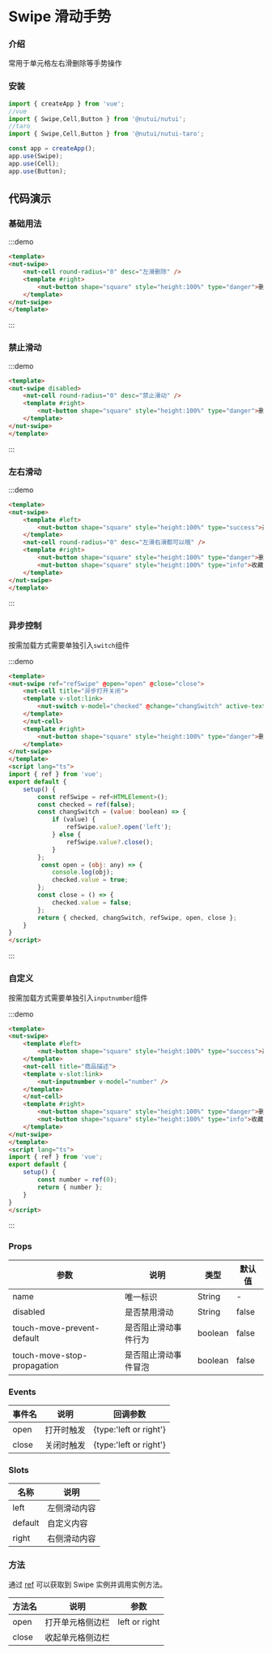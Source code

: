 #  Swipe 滑动手势

### 介绍

常用于单元格左右滑删除等手势操作

### 安装

```javascript
import { createApp } from 'vue';
//vue
import { Swipe,Cell,Button } from '@nutui/nutui';
//taro
import { Swipe,Cell,Button } from '@nutui/nutui-taro';

const app = createApp();
app.use(Swipe);
app.use(Cell);
app.use(Button);
```

## 代码演示

### 基础用法

:::demo
```html
<template>
<nut-swipe>
    <nut-cell round-radius="0" desc="左滑删除" />
    <template #right>
        <nut-button shape="square" style="height:100%" type="danger">删除</nut-button>
    </template>
</nut-swipe>
</template>
```
:::


### 禁止滑动


:::demo
```html
<template>
<nut-swipe disabled>
    <nut-cell round-radius="0" desc="禁止滑动" />
    <template #right>
        <nut-button shape="square" style="height:100%" type="danger">删除</nut-button>
    </template>
</nut-swipe>
</template>
```
:::

### 左右滑动


:::demo
```html
<template>
<nut-swipe>
    <template #left>
        <nut-button shape="square" style="height:100%" type="success">选择</nut-button>
    </template>
    <nut-cell round-radius="0" desc="左滑右滑都可以哦" />
    <template #right>
        <nut-button shape="square" style="height:100%" type="danger">删除</nut-button>
        <nut-button shape="square" style="height:100%" type="info">收藏</nut-button>
    </template>
</nut-swipe>
</template>
```
:::

### 异步控制

按需加载方式需要单独引入`switch`组件

:::demo
```html
<template>
<nut-swipe ref="refSwipe" @open="open" @close="close">
    <nut-cell title="异步打开关闭">
    <template v-slot:link>
        <nut-switch v-model="checked" @change="changSwitch" active-text="开" inactive-text="关" />
    </template>
    </nut-cell>
    <template #right>
        <nut-button shape="square" style="height:100%" type="danger">删除</nut-button>
    </template>
</nut-swipe>
</template>
<script lang="ts">
import { ref } from 'vue';
export default {
    setup() {
        const refSwipe = ref<HTMLElement>();
        const checked = ref(false);
        const changSwitch = (value: boolean) => {
            if (value) {
                refSwipe.value?.open('left');
            } else {
                refSwipe.value?.close();
            }
        };
         const open = (obj: any) => {
            console.log(obj);
            checked.value = true;
        };
        const close = () => {
            checked.value = false;
        };
        return { checked, changSwitch, refSwipe, open, close };
    }
}
</script>
```
:::

### 自定义

按需加载方式需要单独引入`inputnumber`组件

:::demo
```html
<template>
<nut-swipe>
    <template #left>
        <nut-button shape="square" style="height:100%" type="success">选择</nut-button>
    </template>
    <nut-cell title="商品描述">
    <template v-slot:link>
        <nut-inputnumber v-model="number" />
    </template>
    </nut-cell>
    <template #right>
        <nut-button shape="square" style="height:100%" type="danger">删除</nut-button>
        <nut-button shape="square" style="height:100%" type="info">收藏</nut-button>
    </template>
</nut-swipe>
</template>
<script lang="ts">
import { ref } from 'vue';
export default {
    setup() {
        const number = ref(0);
        return { number };
    }
}
</script>
```
:::


### Props

| 参数                     | 说明                 | 类型    | 默认值 |
|--------------------------|----------------------|---------|--------|
| name                     | 唯一标识             | String  | -      |
| disabled                 | 是否禁用滑动         | String  | false  |
| touch-move-prevent-default  | 是否阻止滑动事件行为 | boolean | false  |
| touch-move-stop-propagation | 是否阻止滑动事件冒泡 | boolean | false  |
### Events

| 事件名 | 说明       | 回调参数               |
|--------|------------|------------------------|
| open   | 打开时触发 | {type:'left or right'} |
| close  | 关闭时触发 | {type:'left or right'} |
    

### Slots
| 名称    | 说明         |
|---------|--------------|
| left    | 左侧滑动内容 |
| default | 自定义内容   |
| right   | 右侧滑动内容 |

### 方法
通过 [ref](https://vuejs.org/guide/essentials/template-refs.html) 可以获取到 Swipe 实例并调用实例方法。

| 方法名 | 说明             | 参数          |
|--------|------------------|---------------|
| open   | 打开单元格侧边栏 | left or right |
| close  | 收起单元格侧边栏 |               |
